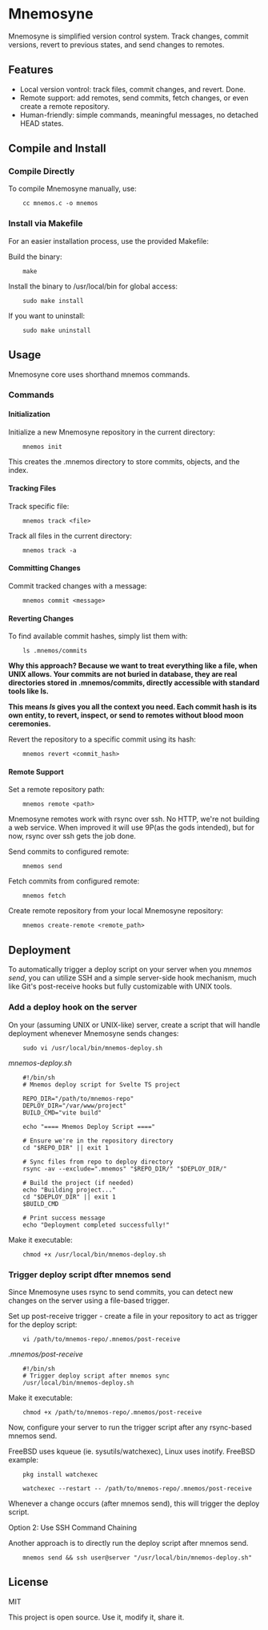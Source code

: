 # Mnemosyne

Mnemosyne is simplified version control system. Track changes, commit versions, revert to previous states, and send changes to remotes.

## Features

- Local version vontrol: track files, commit changes, and revert. Done.
- Remote support: add remotes, send commits, fetch changes, or even create a remote repository.
- Human-friendly: simple commands, meaningful messages, no detached HEAD states.

## Compile and Install

### Compile Directly

To compile Mnemosyne manually, use:

		cc mnemos.c -o mnemos

### Install via Makefile

For an easier installation process, use the provided Makefile:

Build the binary:

		make

Install the binary to /usr/local/bin for global access:

		sudo make install

If you want to uninstall:

		sudo make uninstall

## Usage

Mnemosyne core uses shorthand mnemos commands.

### Commands

#### Initialization

Initialize a new Mnemosyne repository in the current directory:

	    mnemos init

This creates the .mnemos directory to store commits, objects, and the index.

#### Tracking Files

Track specific file:

	    mnemos track <file>

Track all files in the current directory:

	    mnemos track -a

#### Committing Changes

Commit tracked changes with a message:

		mnemos commit <message>

#### Reverting Changes

To find available commit hashes, simply list them with:

	    ls .mnemos/commits

**Why this approach? Because we want to treat everything like a file, when UNIX allows. Your commits are not buried in database, they are real directories stored in .mnemos/commits, directly accessible with standard tools like ls.**

**This means *ls* gives you all the context you need. Each commit hash is its own entity, to revert, inspect, or send to remotes without blood moon ceremonies.**

Revert the repository to a specific commit using its hash:

	    mnemos revert <commit_hash>

#### Remote Support

Set a remote repository path:

		mnemos remote <path>

Mnemosyne remotes work with rsync over ssh. No HTTP, we're not building a web service. When improved it will use 9P(as the gods intended), but for now, rsync over ssh gets the job done.

Send commits to configured remote:

		mnemos send

Fetch commits from configured remote:

		mnemos fetch

Create remote repository from your local Mnemosyne repository:

		mnemos create-remote <remote_path>

## Deployment

To automatically trigger a deploy script on your server when you *mnemos send*, you can utilize SSH and a simple server-side hook mechanism, much like Git's post-receive hooks but fully customizable with UNIX tools.

### Add a deploy hook on the server

On your (assuming UNIX or UNIX-like) server, create a script that will handle deployment whenever Mnemosyne sends changes:

		sudo vi /usr/local/bin/mnemos-deploy.sh

*mnemos-deploy.sh*

		#!/bin/sh
		# Mnemos deploy script for Svelte TS project

		REPO_DIR="/path/to/mnemos-repo"
		DEPLOY_DIR="/var/www/project"
		BUILD_CMD="vite build"

		echo "==== Mnemos Deploy Script ===="

		# Ensure we're in the repository directory
		cd "$REPO_DIR" || exit 1

		# Sync files from repo to deploy directory
		rsync -av --exclude=".mnemos" "$REPO_DIR/" "$DEPLOY_DIR/"

		# Build the project (if needed)
		echo "Building project..."
		cd "$DEPLOY_DIR" || exit 1
		$BUILD_CMD

		# Print success message
		echo "Deployment completed successfully!"

Make it executable: 

		chmod +x /usr/local/bin/mnemos-deploy.sh

### Trigger deploy script dfter mnemos send

Since Mnemosyne uses rsync to send commits, you can detect new changes on the server using a file-based trigger.

Set up post-receive trigger - create a file in your repository to act as trigger for the deploy script:

		vi /path/to/mnemos-repo/.mnemos/post-receive

*.mnemos/post-receive*

		#!/bin/sh
		# Trigger deploy script after mnemos sync
		/usr/local/bin/mnemos-deploy.sh

Make it executable:

		chmod +x /path/to/mnemos-repo/.mnemos/post-receive

Now, configure your server to run the trigger script after any rsync-based mnemos send.

FreeBSD uses kqueue (ie. sysutils/watchexec), Linux uses inotify. FreeBSD example:

		pkg install watchexec

		watchexec --restart -- /path/to/mnemos-repo/.mnemos/post-receive

Whenever a change occurs (after mnemos send), this will trigger the deploy script.

Option 2: Use SSH Command Chaining

Another approach is to directly run the deploy script after mnemos send.

		mnemos send && ssh user@server "/usr/local/bin/mnemos-deploy.sh"

## License

MIT

This project is open source. Use it, modify it, share it.
